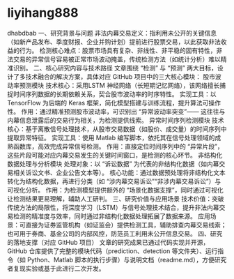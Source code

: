 # liyihang888
dhabdbab
一、研究背景与问题
非法内幕交易定义：指利用未公开的关键信息（如新产品发布、季度财报、企业并购计划）提前进行股票交易，以此获取非法收益的行为。
检测核心难点：股票市场具有复杂、非线性、非平稳的固有特性，非法交易的异常信号容易被正常市场波动掩盖，传统检测方法（如统计分析）难以精准识别。
二、核心研究内容与技术路径
文章围绕 “检测” 与 “预测” 两大目标，设计了多技术融合的解决方案，具体对应 GitHub 项目中的三大核心模块：
股市波动率预测模块
技术核心：采用LSTM 神经网络（长短期记忆网络），该网络擅长捕捉时间序列数据的长期依赖关系，契合股市波动率的时序特性。
实现工具：以 TensorFlow 为后端的 Keras 框架，简化模型搭建与训练流程，提升算法可操作性。
作用：通过精准预测股市波动率，可识别出 “异常波动率突变”—— 这往往与内幕信息泄露后的交易行为相关，为检测提供线索。
异常时间序列检测模块
技术核心：基于离散信号处理技术，从股市交易数据（如股价、成交量）的时间序列中提取异常特征。
实现工具：使用 Matlab 编写脚本，依托其在信号处理领域的成熟函数库，高效完成异常信号检测。
作用：直接定位时间序列中的 “异常片段”，这些片段可能对应内幕交易发生的关键时间窗口，是检测的核心环节。
非结构化数据处理与分析模块
处理对象：以 “诉讼数据” 为代表的非结构化数据（如内幕交易相关诉讼文书、企业公告文本等）。
核心功能：通过数据预处理将非结构化文本转化为结构化数据，再进行分类（如 “涉内幕交易诉讼”“非涉内幕交易诉讼”）与可视化分析。
作用：为检测模型提供额外的 “场景化数据支撑”，同时通过可视化让检测结果更易理解，辅助人工研判。
三、研究价值与应用场景
技术价值：突破传统方法的局限性，将深度学习（LSTM）与信号处理技术结合，提升非法内幕交易检测的精准度与效率，同时通过非结构化数据处理拓展了数据来源。
应用场景：可直接为证券监管机构（如证监会）提供检测工具，辅助排查内幕交易线索；也可用于券商、基金公司的内部风控，防范员工利用未公开信息交易。
四、研究的落地支撑（对应 GitHub 项目）
文章的研究成果已通过代码实现并开源，GitHub 仓库提供了完整的模块代码（prediction、detection 等文件夹）、运行指令（如 Python、Matlab 脚本的执行步骤）与说明文档（readme.md），方便研究者复现实验或基于此进行二次开发。
